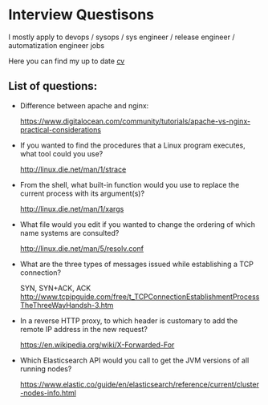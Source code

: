 # Interview Questisons

I mostly apply to devops / sysops / sys engineer / release engineer / automatization engineer jobs

Here you can find my up to date [cv](https://docs.google.com/document/d/1L2Rh_oduCPS4CwVzUFeNnti9MCHpnKUa1OatkLU9Ni4/edit)

## List of questions:

- Difference between apache and nginx:

  https://www.digitalocean.com/community/tutorials/apache-vs-nginx-practical-considerations

- If you wanted to find the procedures that a Linux program executes, what tool could you use?

  http://linux.die.net/man/1/strace

- From the shell, what built-in function would you use to replace the current process with its argument(s)?

  http://linux.die.net/man/1/xargs

- What file would you edit if you wanted to change the ordering of which name systems are consulted?

  http://linux.die.net/man/5/resolv.conf

- What are the three types of messages issued while establishing a TCP connection?

  SYN, SYN+ACK, ACK
  http://www.tcpipguide.com/free/t_TCPConnectionEstablishmentProcessTheThreeWayHandsh-3.htm

- In a reverse HTTP proxy, to which header is customary to add the remote IP address in the new request?

  https://en.wikipedia.org/wiki/X-Forwarded-For

- Which Elasticsearch API would you call to get the JVM versions of all running nodes?

  https://www.elastic.co/guide/en/elasticsearch/reference/current/cluster-nodes-info.html
